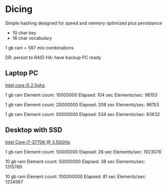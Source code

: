 Dicing
======

Simple hashing designed for speed and memory optimized plus persistance

 * 10 char key
 * 16 char vocabulary

1 gb ram = 587 mio combinations

DR: persist to RAID
HA: have backup PC ready


Laptop PC
---------

[Intel core i5 2.5ghz](http://www.cpubenchmark.net/cpu.php?cpu=Intel+Core+i5+520M+%40+2.40GHz).


1 gb ram
Element count: 10000000
Elapsed: 104 sec
Elements/sec: 96153

1 gb ram
Element count: 20000000
Elapsed: 208 sec
Elements/sec: 96153

1 gb ram
Element count: 50000000
Elapsed: 534 sec
Elements/sec: 93632



Desktop with SSD
----------------

[Intel Core i7-3770K @ 3.50GHz](http://www.cpubenchmark.net/cpu.php?cpu=Intel+Core+i7-3770K+%40+3.50GHz&id=2)

1 gb ram
Element count: 50000000
 Elapsed: 26 sec
Elements/sec: 1923076

10 gb ram
Element count: 50000000 Elapsed: 38 sec
Elements/sec: 1315789


10 gb ram
Element count: 100000000
Elapsed: 81 sec
Elements/sec: 1234567